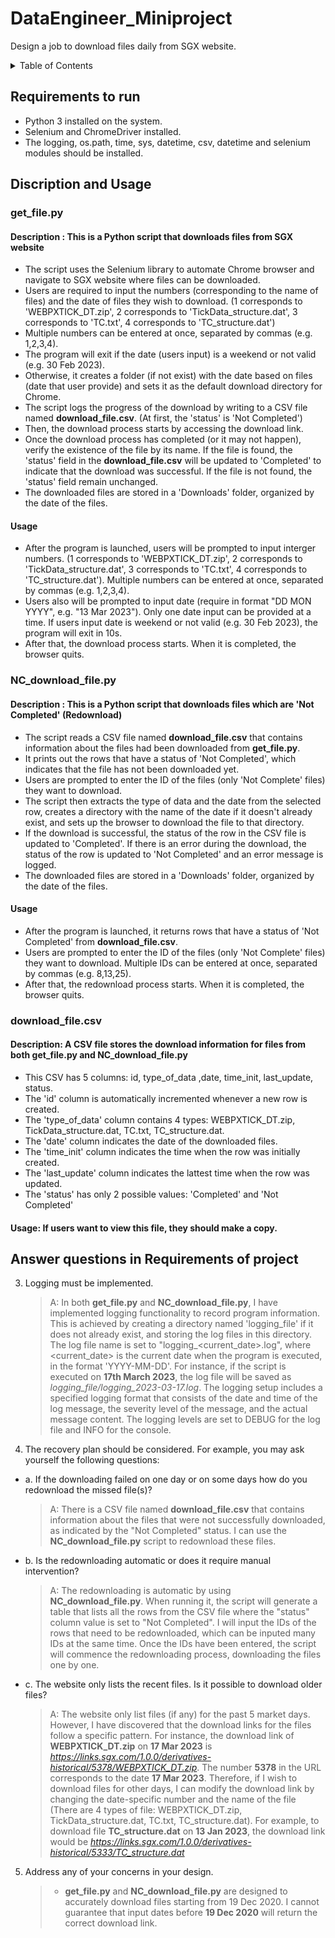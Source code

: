 # DataEngineer_Miniproject
Design a job to download files daily from SGX website.


<!-- TABLE OF CONTENTS -->
<details>
  <summary>Table of Contents</summary>
  <ol>
    <li><a href="#requirements-to-run">Requirements to run</a></li>
    <li>
      <a href="#discription-and-usage">Discription and Usage</a>
      <ul>
        <li><a href="#get_filepy">get_file.py</a></li>
        <li><a href="#nc_download_filepy">NC_download_file.py</a></li>
        <li><a href="#download_filecsv">download_file.csv</a></li>
      </ul>
    </li>
    <li><a href="#answer-questions-in-requirements-of-project">Answer questions in Requirements of project</a></li>
  </ol>
</details>



## Requirements to run
   - Python 3 installed on the system.
   - Selenium and ChromeDriver installed.
   - The logging, os.path, time, sys, datetime, csv, datetime and selenium modules should be installed.

  

## Discription and Usage
### get_file.py
#### Description : This is a Python script that downloads files from SGX website

   - The script uses the Selenium library to automate Chrome browser and navigate to SGX website where files can be downloaded.
   - Users are required to input the numbers (corresponding to the name of files) and the date of files they wish to download. (1 corresponds to 'WEBPXTICK_DT.zip', 2 corresponds to 'TickData_structure.dat', 3 corresponds to 'TC.txt', 4 corresponds to 'TC_structure.dat')
   - Multiple numbers can be entered at once, separated by commas (e.g. 1,2,3,4).
   - The program will exit if the date (users input) is a weekend or not valid (e.g. 30 Feb 2023).  
   - Otherwise, it creates a folder (if not exist) with the date based on files (date that user provide) and sets it as the default download directory for Chrome.
   - The script logs the progress of the download by writing to a CSV file named **download_file.csv**. (At first, the 'status' is 'Not Completed')
   - Then, the download process starts by accessing the download link.
   - Once the download process has completed (or it may not happen), verify the existence of the file by its name. If the file is found, the 'status' field in the **download_file.csv** will be updated to 'Completed' to indicate that the download was successful. If the file is not found, the 'status' field remain unchanged.
   - The downloaded files are stored in a 'Downloads' folder, organized by the date of the files.
#### Usage

   - After the program is launched, users will be prompted to input interger numbers. (1 corresponds to 'WEBPXTICK_DT.zip', 2 corresponds to 'TickData_structure.dat', 3 corresponds to 'TC.txt', 4 corresponds to 'TC_structure.dat'). Multiple numbers can be entered at once, separated by commas (e.g. 1,2,3,4). 
   - Users also will be prompted to input date (require in format "DD MON YYYY", e.g. "13 Mar 2023"). Only one date input can be provided at a time. If users input date is weekend or not valid (e.g. 30 Feb 2023), the program will exit in 10s. 
   - After that, the download process starts. When it is completed, the browser quits.
   
   
   
### NC_download_file.py
#### Description : This is a Python script that downloads files which are 'Not Completed' (Redownload)

   - The script reads a CSV file named **download_file.csv** that contains information about the files had been downloaded from **get_file.py**.
   - It prints out the rows that have a status of 'Not Completed', which indicates that the file has not been downloaded yet.
   - Users are prompted to enter the ID of the files (only 'Not Complete' files) they want to download.
   - The script then extracts the type of data and the date from the selected row, creates a directory with the name of the date if it doesn't already exist, and sets up the browser to download the file to that directory.
   - If the download is successful, the status of the row in the CSV file is updated to 'Completed'. If there is an error during the download, the status of the row is updated to 'Not Completed' and an error message is logged.
   - The downloaded files are stored in a 'Downloads' folder, organized by the date of the files.

#### Usage

   - After the program is launched, it returns rows that have a status of 'Not Completed' from **download_file.csv**.
   - Users are prompted to enter the ID of the files (only 'Not Complete' files) they want to download. Multiple IDs can be entered at once, separated by commas (e.g. 8,13,25).
   - After that, the redownload process starts. When it is completed, the browser quits.

### download_file.csv
#### Description: A CSV file stores the download information for files from both **get_file.py** and **NC_download_file.py**

   - This CSV has 5 columns: id, type_of_data ,date, time_init, last_update, status.
   - The 'id' column is automatically incremented whenever a new row is created.
   - The 'type_of_data' column contains 4 types: WEBPXTICK_DT.zip, TickData_structure.dat, TC.txt, TC_structure.dat.
   - The 'date' column indicates the date of the downloaded files.
   - The 'time_init' column indicates the time when the row was initially created.
   - The 'last_update' column indicates the lattest time when the row was updated.
   - The 'status' has only 2 possible values: 'Completed' and 'Not Completed'

#### Usage: If users want to view this file, they should make a copy.

## Answer questions in Requirements of project
3. Logging must be implemented.
    > A: In both **get_file.py** and **NC_download_file.py**, I have implemented logging functionality to record program information. This is achieved by creating a directory named 'logging_file' if it does not already exist, and storing the log files in this directory. The log file name is set to "logging_<current_date>.log", where <current_date> is the current date when the program is executed, in the format 'YYYY-MM-DD'. For instance, if the script is executed on **17th March 2023**, the log file will be saved as _logging_file/logging_2023-03-17.log_. The logging setup includes a specified logging format that consists of the date and time of the log message, the severity level of the message, and the actual message content. The logging levels are set to DEBUG for the log file and INFO for the console.
4. The recovery plan should be considered. For example, you may ask yourself the following questions:
 - a. If the downloading failed on one day or on some days how do you redownload the missed file(s)?
    > A: There is a CSV file named **download_file.csv** that contains information about the files that were not successfully downloaded, as indicated by the "Not Completed" status. I can use the **NC_download_file.py** script to redownload these files.
 - b. Is the redownloading automatic or does it require manual intervention?
    > A: The redownloading is automatic by using **NC_download_file.py**. When running it, the script will generate a table that lists all the rows from the CSV file where the "status" column value is set to "Not Completed". I will input the IDs of the rows that need to be redownloaded, which can be inputed many IDs at the same time. Once the IDs have been entered, the script will commence the redownloading process, downloading the files one by one.
 - c. The website only lists the recent files. Is it possible to download older files?
    > A: The website only list files (if any) for the past 5 market days. However, I have discovered that the download links for the files follow a specific pattern. For instance, the download link of **WEBPXTICK_DT.zip** on **17 Mar 2023** is _https://links.sgx.com/1.0.0/derivatives-historical/5378/WEBPXTICK_DT.zip_. The number **5378** in the URL corresponds to the date **17 Mar 2023**. Therefore, if I wish to download files for other days, I can modify the download link by changing the date-specific number and the name of the file (There are 4 types of file: WEBPXTICK_DT.zip, TickData_structure.dat, TC.txt, TC_structure.dat). For example, to download file **TC_structure.dat** on **13 Jan 2023**, the download link would be _https://links.sgx.com/1.0.0/derivatives-historical/5333/TC_structure.dat_
5. Address any of your concerns in your design.
    > - **get_file.py** and **NC_download_file.py** are designed to accurately download files starting from 19 Dec 2020. I cannot guarantee that input dates before **19 Dec 2020** will return the correct download link.
    
